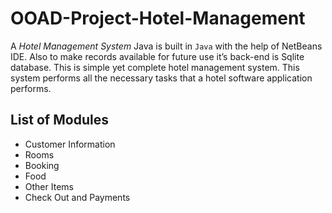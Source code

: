 # OOAD-Project-Hotel-Management

A *Hotel Management System* Java is built in `Java` with the help of NetBeans IDE. 
Also to make records available for future use it’s back-end is Sqlite database. This is simple yet complete hotel management system. This system performs all the necessary tasks that a hotel software application performs.

## List of Modules
- Customer Information
- Rooms
- Booking
- Food
- Other Items
- Check Out and Payments
